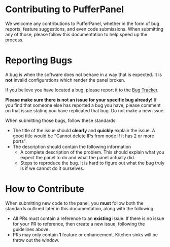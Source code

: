 # Contributing to PufferPanel

We welcome any contributions to PufferPanel, whether in the form of bug reports, feature suggestions, and even code submissions. When submitting any of those, please follow this documentation to help speed up the process.

# Reporting Bugs

A bug is when the software does not behave in a way that is expected. It is **not** invalid configurations which render the panel broken.

If you believe you have located a bug, please report it to the [Bug Tracker](https://github.com/pufferpanel/issues).

**Please make sure there is not an issue for your specific bug already!** If you find that someone else has reported a bug you have, please comment on that issue stating you have replicated that bug. Do not make a new issue.

When submitting those bugs, follow these standards:
* The title of the issue should **clearly** and **quickly** explain the issue. A good title would be "Cannot delete IPs from node if it has 2 or more ports".
* The description should contain the following information
  * A complete description of the problem. This should explain what you expect the panel to do and what the panel actually did.
  * Steps to reproduce the bug. It is hard to figure out what the bug truly is if we cannot do it ourselves.

# How to Contribute

When submitting new code to the panel, you **must** follow both the standards outlined later in this documentation, along with the following:
* All PRs must contain a reference to an **existing** issue. If there is no issue for your PR to reference, then create a new issue, following the guidelines above.
* PRs may only contain **1** feature or enhancement. Kitchen sinks will be throw out the window.
